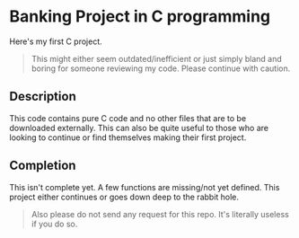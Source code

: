 # Banking Project in C programming
Here's my first C project. 
> This might either seem outdated/inefficient or just simply bland and boring for someone reviewing my code. Please continue with caution.

## Description
This code contains pure C code and no other files that are to be downloaded externally. This can also be quite useful to those who are looking to continue or find themselves making their first project.

## Completion
This isn't complete yet. A few functions are missing/not yet defined. This project either continues or goes down deep to the rabbit hole.

> Also please do not send any request for this repo. It's literally useless if you do so. 
